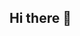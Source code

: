 ## Hi there 👋

<!--
**✨JekSemolava/JekSemolava✨**
# 👋 I'm Jek Semolava

📍 30-year-old frontend web developer based in **Philippines**  
📚 Graduated with Bachelors degreee in Electronics Engineering at **Central Philippine University**  
💼 Started Career Shift to IT Industry as a **web developer** since 2020  
💻 I do love learning and enhancing my skills **JavaScript** & build clean, responsive websites & customized apps  
🛠️ I do collect and build **Plastic Model Kits/ Robotic Figures and fictional characters**

---

## 💻 Tech Stack

### Languages
- JavaScript
- TypeScript
- Php

### Frameworks & Libraries
- jQuery
- React
- Discord.js
- BootstrapCSS
- SCSS/LESS

### Backend
- Node.js
- Express

### Tools
- VS Code
- Git
- Photoshop
- Wordpress
- Xara

---

## 💪 Work Experience

**Academic Tutor @ CourseHero** *(Contract)*  
- Non-Voice Online Tutor specializing in statistics and logic 
- Assist students with understanding complex concepts, solving problems, and applying theories
- Guide learners through statistical analysis, logical reasoning, and problem-solving techniques 

**Associate Software Engineer @ Revolution Of Kitten Inc.** *(Contract)* 
- Troubleshoot issues, debug code, and find effective solutions
- Ensuring that the website functions smoothly across different browsers and devices.

**Frontend Web Developer @ Proweaver Inc.** *(Full-Time)*  
- Ensuring responsive layouts, consistent styling, maintaining up to date and smooth functionality improvements  

---

## 🚀 Notable Projects

### 📦 Open Source
- **Portfolio (Ongoing/Improvements)** — Showcasing Career Achievments and Milestones via documentation**.  

### 🔒 Closed Source ( @Proweaver Inc. )
- **Care Art Homecare** *(Vanilla JS, CSS, Wordpress)* — Clean landing page for business to boost online presence.  
- **Women Empowered** *(JS, PHP, CSS, Wordpress)* — User Interface improvements as well as Website Maintenance.  
- **Nora-G's Decor and Events** *(Vanilla JS, CSS, Wordpress)* — Product and Services showcase site for a local shop catering wedding cater services, Birthday parties, Organization events and such.  
- **Camen** *(Vanilla JS, CSS, Wordpress)* — Portal Maintenance for the client's Preschooland University Website/domain.
---

## 📫 Contact

- 📨: jason.semolava@gmail.com  
- 🔗: https://jeksemolava.github.io/portfolio
- 💬: https://www.linkedin.com/in/jason-semolava-001b531b2
- **X (Twitter)**:

- [🔭
- 🌱 
- 👯 
- 🤔
- 😄 
- ⚡]
-->
